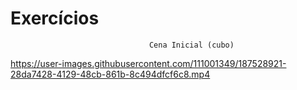 # Exercícios



                                   Cena Inicial (cubo)

https://user-images.githubusercontent.com/111001349/187528921-28da7428-4129-48cb-861b-8c494dfcf6c8.mp4

